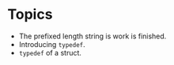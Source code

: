 # Topics

* The prefixed length string is work is finished.
* Introducing `typedef`.
* `typedef` of a struct.
